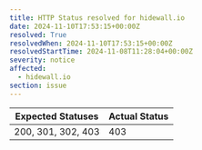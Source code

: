 ```yaml
---
title: HTTP Status resolved for hidewall.io
date: 2024-11-10T17:53:15+00:00Z
resolved: True
resolvedWhen: 2024-11-10T17:53:15+00:00Z
resolvedStartTime: 2024-11-08T11:28:04+00:00Z
severity: notice
affected:
  - hidewall.io
section: issue
---
```


| Expected Statuses | Actual Status  |
|-------------------|----------------|
| 200, 301, 302, 403 | 403 |
